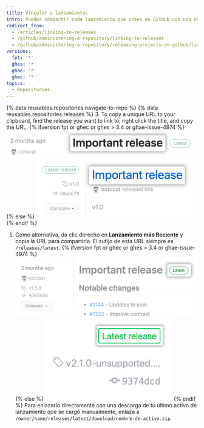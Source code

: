 ```yaml
---
title: Vincular a lanzamientos
intro: Puedes compartir cada lanzamiento que crees en GitHub con una URL única.
redirect_from:
  - /articles/linking-to-releases
  - /github/administering-a-repository/linking-to-releases
  - /github/administering-a-repository/releasing-projects-on-github/linking-to-releases
versions:
  fpt: '*'
  ghes: '*'
  ghae: '*'
  ghec: '*'
topics:
  - Repositories
---
```


{% data reusables.repositories.navigate-to-repo %}
{% data reusables.repositories.releases %}
3. To copy a unique URL to your clipboard, find the release you want to link to, right click the title, and copy the URL.
{% ifversion fpt or ghec or ghes > 3.4 or ghae-issue-4974 %}
  ![Release title](/assets/images/help/releases/release-title.png)
{% else %}
  ![Release title](/assets/images/help/releases/release-title-old.png)
{% endif %}
1. Como alternativa, da clic derecho en **Lanzamiento más Reciente** y copia la URL para compartirlo. El sufijo de esta URL siempre es `/releases/latest`.
   {% ifversion fpt or ghec or ghes > 3.4 or ghae-issue-4974 %}
   ![Menú de comparación de etiquetas de lanzamiento](/assets/images/help/releases/refreshed-release-latest.png)
   {% else %}
   ![Etiqueta del último lanzamiento](/assets/images/help/releases/release_latest_release_tag.png)
   {% endif %}
Para enlazarlo directamente con una descarga de tu último activo de lanzamiento que se cargó manualmente, enlaza a `/owner/name/releases/latest/download/nombre-de-activo.zip`.
